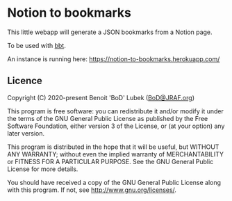 # Notion to bookmarks

This little webapp will generate a JSON bookmarks from a Notion page.

To be used with [bbt](https://github.com/BoD/bbt).

An instance is running here: https://notion-to-bookmarks.herokuapp.com/

## Licence

Copyright (C) 2020-present Benoit 'BoD' Lubek (BoD@JRAF.org)

This program is free software: you can redistribute it and/or modify it under the terms of the GNU General Public License as published by the Free Software Foundation, either version 3 of the License, or (at your option) any later version.

This program is distributed in the hope that it will be useful, but WITHOUT ANY WARRANTY; without even the implied warranty of MERCHANTABILITY or FITNESS FOR A PARTICULAR PURPOSE. See the GNU General Public License for more details.

You should have received a copy of the GNU General Public License along with this program. If not, see http://www.gnu.org/licenses/.